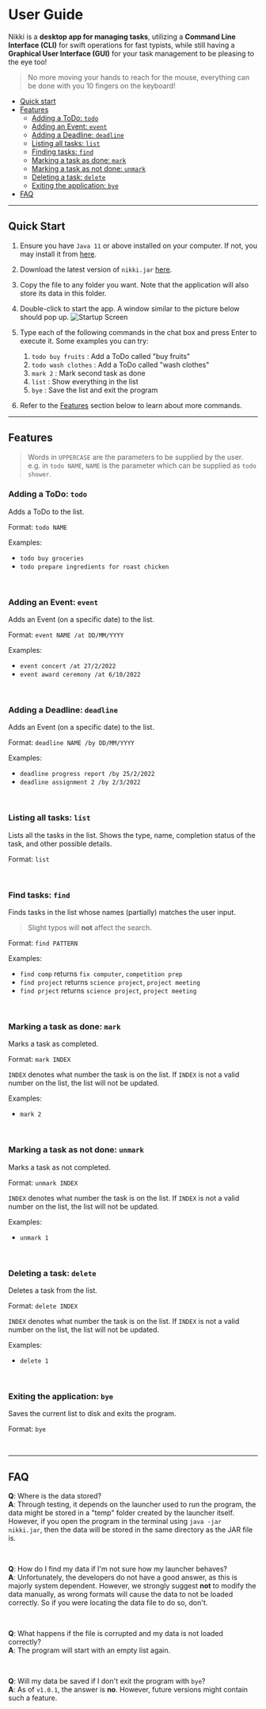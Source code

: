# User Guide

Nikki is a **desktop app for managing tasks**, utilizing a **Command Line Interface (CLI)** for swift operations for
fast typists, while still having a **Graphical User Interface (GUI)** for your task management to be pleasing to the
eye too!

> No more moving your hands to reach for the mouse, everything can be done with you 10 fingers on the keyboard!

 - [Quick start](#quick-start)
 - [Features](#features)
   - [Adding a ToDo: `todo`](#adding-a-todo-todo)
   - [Adding an Event: `event`](#adding-an-event-event)
   - [Adding a Deadline: `deadline`](#adding-a-deadline-deadline)
   - [Listing all tasks: `list`](#listing-all-tasks-list)
   - [Finding tasks: `find`](#finding-tasks-find)
   - [Marking a task as done: `mark`](#marking-a-task-as-done-mark)
   - [Marking a task as not done: `unmark`](#unmarking-a-task-as-not-done-unmark)
   - [Deleting a task: `delete`](#deleting-a-task-delete)
   - [Exiting the application: `bye`](#exiting-the-application-bye)
 - [FAQ](#faq)

---

## Quick Start
1. Ensure you have `Java 11` or above installed on your computer. If not, you may install it from
[here](https://www.oracle.com/java/technologies/downloads/#java11).
2. Download the latest version of `nikki.jar` [here](https://github.com/DavidTan0527/ip/releases/).
3. Copy the file to any folder you want. Note that the application will also store its data in this folder.
4. Double-click to start the app. A window similar to the picture below should pop up.
![Startup Screen](assets/start.png)
5. Type each of the following commands in the chat box and press Enter to execute it. Some examples you can try:

   1. `todo buy fruits` : Add a ToDo called "buy fruits"
   2. `todo wash clothes` : Add a ToDo called "wash clothes"
   3. `mark 2` : Mark second task as done
   4. `list` : Show everything in the list
   5. `bye` : Save the list and exit the program

6. Refer to the [Features](#features) section below to learn about more commands.

---

## Features 
> Words in `UPPERCASE` are the parameters to be supplied by the user.<br>
> e.g. in `todo NAME`, `NAME` is the parameter which can be supplied as `todo shower`.

### Adding a ToDo: `todo`
Adds a ToDo to the list.

Format: `todo NAME`

Examples:
- `todo buy groceries`
- `todo prepare ingredients for roast chicken`

<br>

### Adding an Event: `event`
Adds an Event (on a specific date) to the list.

Format: `event NAME /at DD/MM/YYYY`

Examples:
- `event concert /at 27/2/2022`
- `event award ceremony /at 6/10/2022`

<br>

### Adding a Deadline: `deadline`
Adds an Event (on a specific date) to the list.

Format: `deadline NAME /by DD/MM/YYYY`

Examples:
- `deadline progress report /by 25/2/2022`
- `deadline assignment 2 /by 2/3/2022`

<br>

### Listing all tasks: `list`
Lists all the tasks in the list. Shows the type, name, completion status of the task, and other possible details.

Format: `list`

<br>

### Find tasks: `find`
Finds tasks in the list whose names (partially) matches the user input.
> Slight typos will **not** affect the search.

Format: `find PATTERN`

Examples:
- `find comp`  returns `fix computer`, `competition prep`
- `find project` returns `science project`, `project meeting`
- `find prject` returns `science project`, `project meeting`

<br>

### Marking a task as done: `mark`
Marks a task as completed.

Format: `mark INDEX`

`INDEX` denotes what number the task is on the list. If `INDEX` is not a valid number on the list, the list will not be
updated.

Examples:
- `mark 2`

<br>

### Marking a task as not done: `unmark`
Marks a task as not completed.

Format: `unmark INDEX`

`INDEX` denotes what number the task is on the list. If `INDEX` is not a valid number on the list, the list will not be
updated.

Examples:
- `unmark 1`

<br>

### Deleting a task: `delete`
Deletes a task from the list.

Format: `delete INDEX`

`INDEX` denotes what number the task is on the list. If `INDEX` is not a valid number on the list, the list will not be
updated.

Examples:
- `delete 1`

<br>

### Exiting the application: `bye`
Saves the current list to disk and exits the program.

Format: `bye`

<br>

---

## FAQ

**Q**: Where is the data stored?<br>
**A**: Through testing, it depends on the launcher used to run the program, the data might be stored in a "temp" folder 
created by the launcher itself. However, if you open the program in the terminal using `java -jar nikki.jar`, then the
data will be stored in the same directory as the JAR file is.

<br>

**Q**: How do I find my data if I'm not sure how my launcher behaves?<br>
**A**: Unfortunately, the developers do not have a good answer, as this is majorly system dependent. However, we
strongly suggest **not** to modify the data manually, as wrong formats will cause the data to not be loaded correctly.
So if you were locating the data file to do so, don't.

<br>

**Q**: What happens if the file is corrupted and my data is not loaded correctly?<br>
**A**: The program will start with an empty list again.

<br>

**Q**: Will my data be saved if I don't exit the program with `bye`?<br>
**A**: As of `v1.0.1`, the answer is **no**. However, future versions might contain such a feature.

<br>
